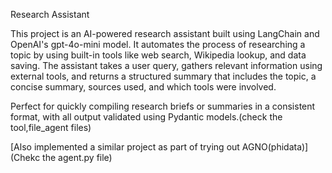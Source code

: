 Research Assistant

This project is an AI-powered research assistant built using LangChain and OpenAI's gpt-4o-mini model. It automates the process of researching a topic by using built-in tools like web search, Wikipedia lookup, and data saving. The assistant takes a user query, gathers relevant information using external tools, and returns a structured summary that includes the topic, a concise summary, sources used, and which tools were involved.

Perfect for quickly compiling research briefs or summaries in a consistent format, with all output validated using Pydantic models.(check the tool,file_agent files)

[Also implemented a similar project as part of trying out AGNO(phidata)](Chekc the agent.py file)
